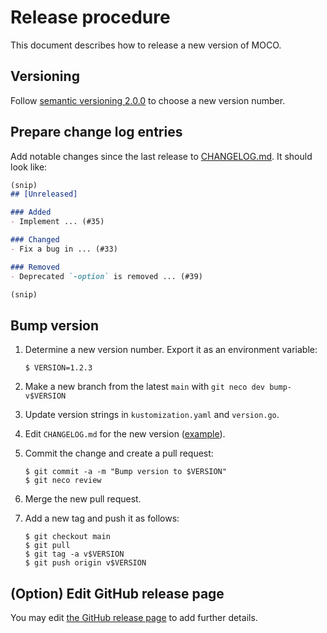 Release procedure
=================

This document describes how to release a new version of MOCO.

## Versioning

Follow [semantic versioning 2.0.0][semver] to choose a new version number.

## Prepare change log entries

Add notable changes since the last release to [CHANGELOG.md](CHANGELOG.md).
It should look like:

```markdown
(snip)
## [Unreleased]

### Added
- Implement ... (#35)

### Changed
- Fix a bug in ... (#33)

### Removed
- Deprecated `-option` is removed ... (#39)

(snip)
```

## Bump version

1. Determine a new version number.  Export it as an environment variable:

    ```console
    $ VERSION=1.2.3
    ```

2. Make a new branch from the latest `main` with `git neco dev bump-v$VERSION`
3. Update version strings in `kustomization.yaml` and `version.go`.
4. Edit `CHANGELOG.md` for the new version ([example][]).
5. Commit the change and create a pull request:

    ```console
    $ git commit -a -m "Bump version to $VERSION"
    $ git neco review
    ```

6. Merge the new pull request.
7. Add a new tag and push it as follows:

    ```console
    $ git checkout main
    $ git pull
    $ git tag -a v$VERSION
    $ git push origin v$VERSION
    ```

## (Option) Edit GitHub release page

You may edit [the GitHub release page](https://github.com/cybozu-go/moco/releases/latest) to add further details.

[semver]: https://semver.org/spec/v2.0.0.html
[example]: https://github.com/cybozu-go/etcdpasswd/commit/77d95384ac6c97e7f48281eaf23cb94f68867f79
